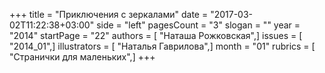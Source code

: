 +++
title = "Приключения с зеркалами"
date = "2017-03-02T11:22:38+03:00"
side = "left"
pagesCount = "3"
slogan = ""
year = "2014"
startPage = "22"
authors = [ "Наташа Рожковская",]
issues = [ "2014_01",]
illustrators = [ "Наталья Гаврилова",]
month = "01"
rubrics = [ "Странички для маленьких",]
+++
